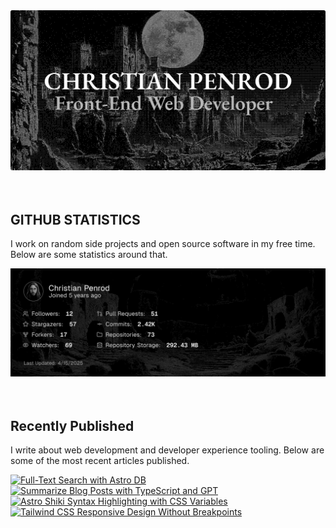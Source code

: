 
<picture>
  <source media="(prefers-color-scheme: dark)" srcset="assets/banner.dark.png?v=42e3ae95-9aed-4b8c-9e5a-04ed49351fb7" width="843px" />
  <source media="(prefers-color-scheme: light)" srcset="assets/banner.light.png?v=42e3ae95-9aed-4b8c-9e5a-04ed49351fb7" width="843px" />
  <img src="assets/banner.dark.png?v=42e3ae95-9aed-4b8c-9e5a-04ed49351fb7" alt="Banner" width="843px" />
</picture>
<br />
<br />
<br />
<h2>GITHUB STATISTICS</h2>
<p>I work on random side projects and open source software in my free time. Below are some statistics around that.</p>
<picture>
  <source media="(prefers-color-scheme: dark)" srcset="assets/statistics.dark.png?v=42e3ae95-9aed-4b8c-9e5a-04ed49351fb7" width="843px" />
  <source media="(prefers-color-scheme: light)" srcset="assets/statistics.light.png?v=42e3ae95-9aed-4b8c-9e5a-04ed49351fb7" width="843px" />
  <img src="assets/statistics.dark.png?v=42e3ae95-9aed-4b8c-9e5a-04ed49351fb7" alt="Github Statistics" width="843px" />
</picture>
<br />
<br />
<br />
<h2>Recently Published</h2>
<p>I write about web development and developer experience tooling. Below are some of the most recent articles published.</p>
<a href="https://christianpenrod.com/blog/full-text-search-with-astro-db"><img src="https://christianpenrod.com/blog/full-text-search-with-astro-db.png?v=42e3ae95-9aed-4b8c-9e5a-04ed49351fb7" alt="Full-Text Search with Astro DB" width="421px" /></a>
<a href="https://christianpenrod.com/blog/summarize-blog-posts-with-typescript-and-gpt"><img src="https://christianpenrod.com/blog/summarize-blog-posts-with-typescript-and-gpt.png?v=42e3ae95-9aed-4b8c-9e5a-04ed49351fb7" alt="Summarize Blog Posts with TypeScript and GPT" width="421px" /></a>
<a href="https://christianpenrod.com/blog/astro-shiki-syntax-highlighting-with-css-variables"><img src="https://christianpenrod.com/blog/astro-shiki-syntax-highlighting-with-css-variables.png?v=42e3ae95-9aed-4b8c-9e5a-04ed49351fb7" alt="Astro Shiki Syntax Highlighting with CSS Variables" width="421px" /></a>
<a href="https://christianpenrod.com/blog/tailwindcss-responsive-design-without-breakpoints"><img src="https://christianpenrod.com/blog/tailwindcss-responsive-design-without-breakpoints.png?v=42e3ae95-9aed-4b8c-9e5a-04ed49351fb7" alt="Tailwind CSS Responsive Design Without Breakpoints" width="421px" /></a>
